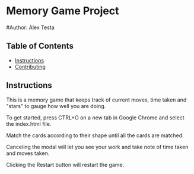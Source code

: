 # Memory Game Project

#Author: Alex Testa

## Table of Contents

* [Instructions](#instructions)
* [Contributing](#contributing)

## Instructions

This is a memory game that keeps track of current moves, time taken and "stars" to gauge how well you are doing.

To get started, press CTRL+O on a new tab in Google Chrome and select the index.html file.

Match the cards according to their shape until all the cards are matched.

Canceling the modal will let you see your work and take note of time taken and moves taken.

Clicking the Restart button will restart the game.


